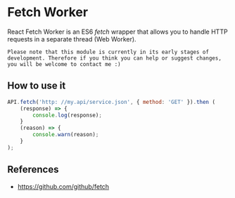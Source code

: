 # Fetch Worker

React Fetch Worker is an ES6 *fetch* wrapper that allows you to handle HTTP requests in a separate thread (Web Worker).

`Please note that this module is currently in its early stages of development. Therefore if you think you can help or suggest changes, you will be welcome to contact me :)`

## How to use it


```js
API.fetch('http: //my.api/service.json', { method: 'GET' }).then (
    (response) => {
        console.log(response);
    }
    (reason) => {
        console.warn(reason);
    }
);
```

## References
* https://github.com/github/fetch

